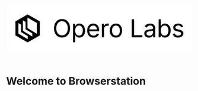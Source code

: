 <img 
  alt="Browserstation Logo" 
  src="../static/opero-logo.png" 
  style="margin: 20px auto;" />

# Welcome to Browserstation

